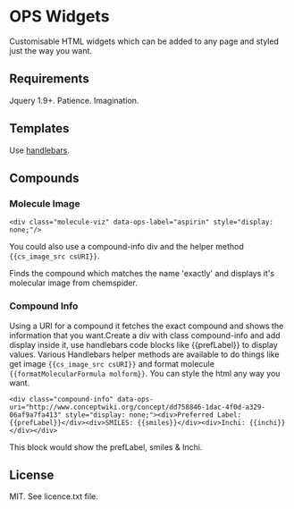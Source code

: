 # OPS Widgets #

Customisable HTML widgets which can be added to any page and styled just the way you want.

## Requirements ##
Jquery 1.9+. Patience. Imagination.

## Templates ##
Use [handlebars](http://handlebarsjs.com "Handlebars Javascript templating language").

## Compounds ##

### Molecule Image ###

`<div class="molecule-viz" data-ops-label="aspirin" style="display: none;"/>`

You could also use a compound-info div and the helper method `{{cs_image_src csURI}}`.

Finds the compound which matches the name 'exactly' and displays it's molecular image from chemspider.  

### Compound Info ###
Using a URI for a compound it fetches the exact compound and shows the information that you want.Create a div with class compound-info and add display inside it, use handlebars code blocks like {{prefLabel}} to display values. Various Handlebars helper methods are available to do things like get image `{{cs_image_src csURI}}` and format molecule `{{formatMolecularFormula molform}}`. You can style the html any way you want.

`<div class="compound-info" data-ops-uri="http://www.conceptwiki.org/concept/dd758846-1dac-4f0d-a329-06af9a7fa413" style="display: none;"><div>Preferred Label: {{prefLabel}}</div><div>SMILES: {{smiles}}</div><div>Inchi: {{inchi}}</div></div>`

This block would show the prefLabel, smiles & Inchi.

## License ##
MIT. See licence.txt file.
